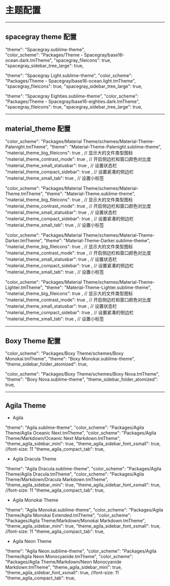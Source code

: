 # 主题配置

***
## spacegray theme 配置

"theme": "Spacegray.sublime-theme",  
"color_scheme": "Packages/Theme - Spacegray/base16-ocean.dark.tmTheme",
"spacegray_fileicons": true,
"spacegray_sidebar_tree_large": true,

"theme": "Spacegray Light.sublime-theme",
"color_scheme": "Packages/Theme - Spacegray/base16-ocean.light.tmTheme",
"spacegray_fileicons": true,
"spacegray_sidebar_tree_large": true,

"theme": "Spacegray Eighties.sublime-theme",
"color_scheme": "Packages/Theme - Spacegray/base16-eighties.dark.tmTheme",
"spacegray_fileicons": true,
"spacegray_sidebar_tree_large": true,

***
## material_theme 配置

"color_scheme": "Packages/Material Theme/schemes/Material-Theme-Palenight.tmTheme",
"theme": "Material-Theme-Palenight.sublime-theme",
"material_theme_big_fileicons": true , // 显示大的文件类型图标
"material_theme_contrast_mode": true , // 开启侧边栏和窗口颜色对比度
"material_theme_small_statusbar": true , // 设置状态栏
"material_theme_compact_sidebar": true , // 设置紧凑的侧边栏
"material_theme_small_tab": true , // 设置小标签

"color_scheme": "Packages/Material Theme/schemes/Material-Theme.tmTheme",
"theme": "Material-Theme.sublime-theme",
"material_theme_big_fileicons": true , // 显示大的文件类型图标
"material_theme_contrast_mode": true , // 开启侧边栏和窗口颜色对比度
"material_theme_small_statusbar": true , // 设置状态栏
"material_theme_compact_sidebar": true , // 设置紧凑的侧边栏
"material_theme_small_tab": true , // 设置小标签

"color_scheme": "Packages/Material Theme/schemes/Material-Theme-Darker.tmTheme",
"theme": "Material-Theme-Darker.sublime-theme",
"material_theme_big_fileicons": true , // 显示大的文件类型图标
"material_theme_contrast_mode": true , // 开启侧边栏和窗口颜色对比度
"material_theme_small_statusbar": true , // 设置状态栏
"material_theme_compact_sidebar": true , // 设置紧凑的侧边栏
"material_theme_small_tab": true , // 设置小标签

"color_scheme": "Packages/Material Theme/schemes/Material-Theme-Lighter.tmTheme",
"theme": "Material-Theme-Lighter.sublime-theme",
"material_theme_big_fileicons": true , // 显示大的文件类型图标
"material_theme_contrast_mode": true , // 开启侧边栏和窗口颜色对比度
"material_theme_small_statusbar": true , // 设置状态栏
"material_theme_compact_sidebar": true , // 设置紧凑的侧边栏
"material_theme_small_tab": true , // 设置小标签

***
## Boxy Theme 配置
"color_scheme": "Packages/Boxy Theme/schemes/Boxy Monokai.tmTheme",
"theme": "Boxy Monokai.sublime-theme",
"theme_sidebar_folder_atomized": true,

"color_scheme": "Packages/Boxy Theme/schemes/Boxy Nova.tmTheme",
"theme": "Boxy Nova.sublime-theme",
"theme_sidebar_folder_atomized": true,

***
## Agila Theme   
* Agila

"theme": "Agila.sublime-theme",
"color_scheme": "Packages/Agila Theme/Agila Oceanic Next.tmTheme",
"color_scheme": "Packages/Agila Theme/Markdown/Oceanic Next Markdown.tmTheme",
"theme_agila_sidebar_mini": true,
"theme_agila_sidebar_font_xsmall": true, //font-size: 11
"theme_agila_compact_tab": true,

* Agila Dracula Theme

"theme": "Agila Dracula.sublime-theme",
"color_scheme": "Packages/Agila Theme/Agila Dracula.tmTheme",
"color_scheme": "Packages/Agila Theme/Markdown/Dracula Markdown.tmTheme",
"theme_agila_sidebar_mini": true,
"theme_agila_sidebar_font_xsmall": true, //font-size: 11
"theme_agila_compact_tab": true,

* Agila Monokai Theme

"theme": "Agila Monokai.sublime-theme",
"color_scheme": "Packages/Agila Theme/Agila Monokai Extended.tmTheme",
"color_scheme": "Packages/Agila Theme/Markdown/Monokai Markdown.tmTheme",
"theme_agila_sidebar_mini": true,
"theme_agila_sidebar_font_xsmall": true, //font-size: 11
"theme_agila_compact_tab": true,

* Agila Neon Theme

"theme": "Agila Neon.sublime-theme",
"color_scheme": "Packages/Agila Theme/Agila Neon Monocyanide.tmTheme",
"color_scheme": "Packages/Agila Theme/Markdown/Neon Monocyanide Markdown.tmTheme",
"theme_agila_sidebar_mini": true,
"theme_agila_sidebar_font_xsmall": true, //font-size: 11
"theme_agila_compact_tab": true,